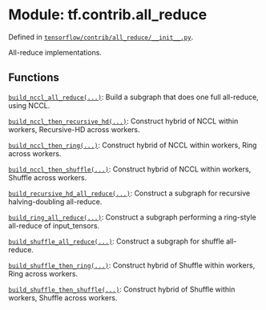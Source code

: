 <div itemscope itemtype="http://developers.google.com/ReferenceObject">
<meta itemprop="name" content="tf.contrib.all_reduce" />
</div>

# Module: tf.contrib.all_reduce



Defined in [`tensorflow/contrib/all_reduce/__init__.py`](https://www.tensorflow.org/code/tensorflow/contrib/all_reduce/__init__.py).

All-reduce implementations.

## Functions

[`build_nccl_all_reduce(...)`](../../tf/contrib/all_reduce/build_nccl_all_reduce.md): Build a subgraph that does one full all-reduce, using NCCL.

[`build_nccl_then_recursive_hd(...)`](../../tf/contrib/all_reduce/build_nccl_then_recursive_hd.md): Construct hybrid of NCCL within workers, Recursive-HD across workers.

[`build_nccl_then_ring(...)`](../../tf/contrib/all_reduce/build_nccl_then_ring.md): Construct hybrid of NCCL within workers, Ring across workers.

[`build_nccl_then_shuffle(...)`](../../tf/contrib/all_reduce/build_nccl_then_shuffle.md): Construct hybrid of NCCL within workers, Shuffle across workers.

[`build_recursive_hd_all_reduce(...)`](../../tf/contrib/all_reduce/build_recursive_hd_all_reduce.md): Construct a subgraph for recursive halving-doubling all-reduce.

[`build_ring_all_reduce(...)`](../../tf/contrib/all_reduce/build_ring_all_reduce.md): Construct a subgraph performing a ring-style all-reduce of input_tensors.

[`build_shuffle_all_reduce(...)`](../../tf/contrib/all_reduce/build_shuffle_all_reduce.md): Construct a subgraph for shuffle all-reduce.

[`build_shuffle_then_ring(...)`](../../tf/contrib/all_reduce/build_shuffle_then_ring.md): Construct hybrid of Shuffle within workers, Ring across workers.

[`build_shuffle_then_shuffle(...)`](../../tf/contrib/all_reduce/build_shuffle_then_shuffle.md): Construct hybrid of Shuffle within workers, Shuffle across workers.

